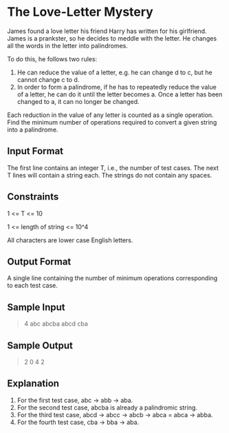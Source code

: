 # The Love-Letter Mystery #

James found a love letter his friend Harry has written for his girlfriend. James is a prankster, so he decides to meddle with the letter. He changes all the words in the letter into palindromes.

To do this, he follows two rules:

 1. He can reduce the value of a letter, e.g. he can change d to c, but he cannot change c to d.
 2. In order to form a palindrome, if he has to repeatedly reduce the value of a letter, he can do 
 it until the letter becomes a. Once a letter has been changed to a, it can no longer be changed.

Each reduction in the value of any letter is counted as a single operation. Find the minimum number 
of operations required to convert a given string into a palindrome.

## Input Format ##

The first line contains an integer T, i.e., the number of test cases. 
The next T lines will contain a string each. The strings do not contain any spaces.

## Constraints ##

1 <= T <= 10

1 <= length of string <= 10^4

All characters are lower case English letters.

## Output Format ##

A single line containing the number of minimum operations corresponding to each test case.

## Sample Input ##

> 4
> abc
> abcba
> abcd
> cba

## Sample Output ##

> 2
> 0
> 4
> 2

## Explanation ##

1. For the first test case, abc -> abb -> aba.
2. For the second test case, abcba is already a palindromic string.
3. For the third test case, abcd -> abcc -> abcb -> abca = abca -> abba.
4. For the fourth test case, cba -> bba -> aba.
